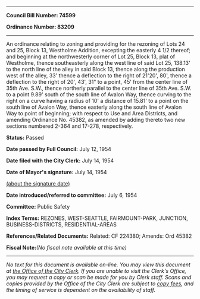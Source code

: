 

********

**Council Bill Number: 74599**
   
**Ordinance Number: 83209**
********

 An ordinance relating to zoning and providing for the rezoning of Lots 24 and 25, Block 13, Westholme Addition, excepting the easterly 4 1/2 thereof; and beginning at the northwesterly corner of Lot 25, Block 13, plat of Westholme, thence southeasterly along the west line of said Lot 25, 138.13' to the north line of the alley in said Block 13, thence along the production west of the alley, 33' thence a deflection to the right of 21'20', 80', thence a deflection to the right of 20', 43', 31" to a point, 45' from the center line of 35th Ave. S.W., thence northerly parallel to the center line of 35th Ave. S.W. to a point 9.89' south of the south line of Avalon Way, thence curving to the right on a curve having a radius of 10' a distance of 15.81' to a point on the south line of Avalon Way, thence easterly along the south line of Avalon Way to point of beginning; with respect to Use and Area Districts, and amending Ordinance No. 45382, as amended by adding thereto two new sections numbered 2-364 and 17-278, respectively.

**Status:** Passed
   
**Date passed by Full Council:** July 12, 1954
   
**Date filed with the City Clerk:** July 14, 1954
   
**Date of Mayor's signature:** July 14, 1954
   
[(about the signature date)](/~public/approvaldate.htm)
   
   
   
**Date introduced/referred to committee:** July 6, 1954
   
**Committee:** Public Safety
   
   
**Index Terms:** REZONES, WEST-SEATTLE, FAIRMOUNT-PARK, JUNCTION, BUSINESS-DISTRICTS, RESIDENTIAL-AREAS

**References/Related Documents:** Related: CF 224380; Amends: Ord 45382

**Fiscal Note:**_(No fiscal note available at this time)_
********

_No text for this document is available on-line. You may view this document at [the Office of the City Clerk](http://www.seattle.gov/leg/clerk/contactUs.htm). If you are unable to visit the Clerk's Office, you may request a copy or scan be made for you by Clerk staff. Scans and copies provided by the Office of the City Clerk are subject to [copy fees](http://clerk.seattle.gov/~public/clerkfees.htm), and the timing of service is dependent on the availability of staff._

